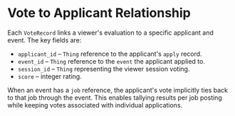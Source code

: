 # Vote to Applicant Relationship

Each `VoteRecord` links a viewer's evaluation to a specific applicant and event. The key fields are:

- `applicant_id` – `Thing` reference to the applicant's `apply` record.
- `event_id` – `Thing` reference to the `event` the applicant applied to.
- `session_id` – `Thing` representing the viewer session voting.
- `score` – integer rating.

When an event has a `job` reference, the applicant's vote implicitly ties back to that job through the event. This enables tallying results per job posting while keeping votes associated with individual applications.

